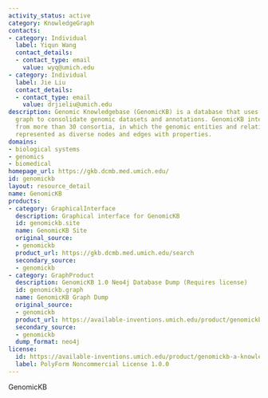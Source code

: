```yaml
---
activity_status: active
category: KnowledgeGraph
contacts:
- category: Individual
  label: Yiqun Wang
  contact_details:
  - contact_type: email
    value: wyq@umich.edu
- category: Individual
  label: Jie Liu
  contact_details:
  - contact_type: email
    value: drjieliu@umich.edu
description: Genomic Knowledgebase (GenomicKB) is a database that uses a knowledge
  graph to consolidate genomic datasets and annotations. GenomicKB integrates data
  from more than 30 consortia, in which the genomic entities and relationships are
  represented as diverse nodes and edges with properties.
domains:
- biological systems
- genomics
- biomedical
homepage_url: https://gkb.dcmb.med.umich.edu/
id: genomickb
layout: resource_detail
name: GenomicKB
products:
- category: GraphicalInterface
  description: Graphical interface for GenomicKB
  id: genomickb.site
  name: GenomicKB Site
  original_source:
  - genomickb
  product_url: https://gkb.dcmb.med.umich.edu/search
  secondary_source:
  - genomickb
- category: GraphProduct
  description: GenomicKB 1.0 Neo4j Database Dump (Requires license)
  id: genomickb.graph
  name: GenomicKB Graph Dump
  original_source:
  - genomickb
  product_url: https://available-inventions.umich.edu/product/genomickb-a-knowledgebase-for-the-human-genome
  secondary_source:
  - genomickb
  dump_format: neo4j
license:
  id: https://available-inventions.umich.edu/product/genomickb-a-knowledgebase-for-the-human-genome#modal-licence-preview
  label: PolyForm Noncommercial License 1.0.0
---
```

GenomicKB